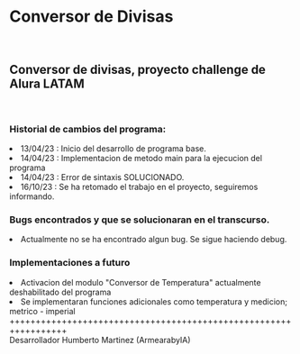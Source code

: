 <h1>Conversor de Divisas</h1>
<br>
<h2>Conversor de divisas, proyecto challenge de Alura LATAM</h2>
<br>
<h3>Historial de cambios del programa: </h3>

<li>13/04/23 : Inicio del desarrollo de programa base.</li>
<li>14/04/23 : Implementacion de metodo main para la ejecucion del programa</li>
<li>14/04/23 : Error de sintaxis SOLUCIONADO.</li>
<li>16/10/23 : Se ha retomado el trabajo en el proyecto, seguiremos informando.</li>


<h3>Bugs encontrados y que se solucionaran en el transcurso.</h3>

<li>Actualmente no se ha encontrado algun bug. Se sigue haciendo debug.</li>

<h3>Implementaciones a futuro</h3>

<li>Activacion del modulo "Conversor de Temperatura" actualmente
deshabilitado del programa</li>
<li>Se implementaran funciones adicionales como temperatura y medicion; metrico - imperial</li>
+++++++++++++++++++++++++++++++++++++++++++++++++++++++++++++++++
<br>
Desarrollador Humberto Martinez (ArmearabyIA)


